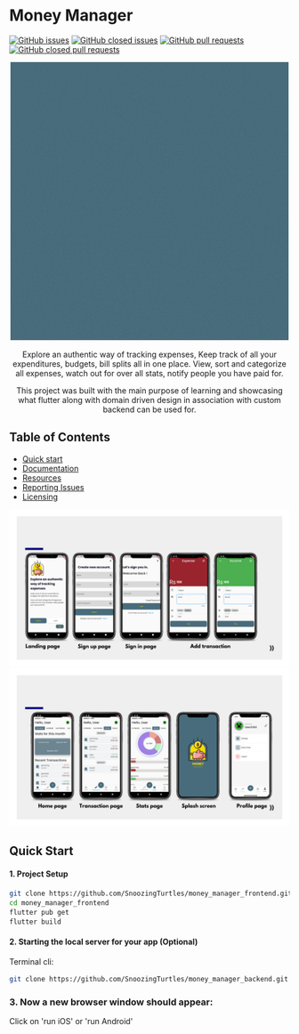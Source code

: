 # Money Manager
[![GitHub issues](https://img.shields.io/github/issues/galio-org/galio-starter-kit.svg?style=popout)](https://github.com/SnoozingTurtles/money_manager_frontend/issues)
[![GitHub closed issues](https://img.shields.io/github/issues-closed/galio-org/galio-starter-kit.svg)](https://github.com/SnoozingTurtles/money_manager_frontend/issues?q=is%3Aissue+is%3Aclosed)
[![GitHub pull requests](https://img.shields.io/github/issues-pr/galio-org/galio-starter-kit.svg)](https://github.com/SnoozingTurtles/money_manager_frontend/pulls)
[![GitHub closed pull requests](https://img.shields.io/github/issues-pr-closed/galio-org/galio-starter-kit.svg)](https://github.com/SnoozingTurtles/money_manager_frontend/pulls?q=is%3Apr+is%3Aclosed)

<p align="center">
  <img src="https://github.com/SnoozingTurtles/money_manager_frontend/blob/master/assets/splash_screen/money_manager.gif">
  <p align="center">Explore an authentic way of tracking expenses, Keep track of all your expenditures, budgets, bill splits all in one place. View, sort and categorize all expenses, watch out for over all stats, notify people you have paid for.</p>
  <p align="center">This project was built with the main purpose of learning and showcasing what flutter along with domain driven design in association with custom backend can be used for. </p>
</p>

## Table of Contents
* [Quick start](#quick-start)
* [Documentation](#documentation)
* [Resources](#resources)
* [Reporting Issues](#reporting-issues)
* [Licensing](#licensing)

<p align="center">
  <img src="https://github.com/SnoozingTurtles/money_manager_frontend/blob/development/screenshots/1.png">
  <img src="https://github.com/SnoozingTurtles/money_manager_frontend/blob/development/screenshots/2.png">
</p> 

## Quick Start

#### 1. Project Setup
```bash
git clone https://github.com/SnoozingTurtles/money_manager_frontend.git
cd money_manager_frontend
flutter pub get 
flutter build
```

#### 2. Starting the local server for your app (Optional)
Terminal cli:
```bash
git clone https://github.com/SnoozingTurtles/money_manager_backend.git
```


### 3. Now a new browser window should appear:
Click on 'run iOS' or 'run Android' 
